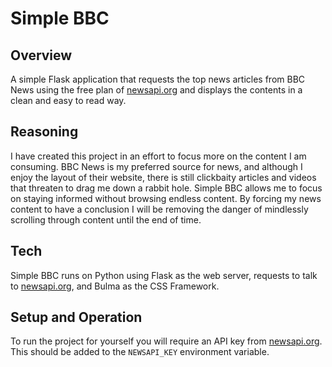 # Simple BBC

## Overview

A simple Flask application that requests the top news articles from BBC News using the free plan of [newsapi.org](newsapi.org) and displays the contents in a clean and easy to read way.

## Reasoning

I have created this project in an effort to focus more on the content I am consuming. BBC News is my preferred source for news, and although I enjoy the layout of their website, there is still clickbaity articles and videos that threaten to drag me down a rabbit hole. Simple BBC allows me to focus on staying informed without browsing endless content. By forcing my news content to have a conclusion I will be removing the danger of mindlessly scrolling through content until the end of time.

## Tech

Simple BBC runs on Python using Flask as the web server, requests to talk to [newsapi.org](newsapi.org), and Bulma as the CSS Framework.

## Setup and Operation

To run the project for yourself you will require an API key from [newsapi.org](newsapi.org). This should be added to the `NEWSAPI_KEY` environment variable.